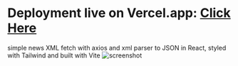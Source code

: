 # Deployment live on Vercel.app: [Click Here](https://xml2json-axios-react.vercel.app/)
simple news XML fetch with axios and xml parser to JSON in React, styled with Tailwind and built with Vite
![screenshot](/src/assets/sc.png)


